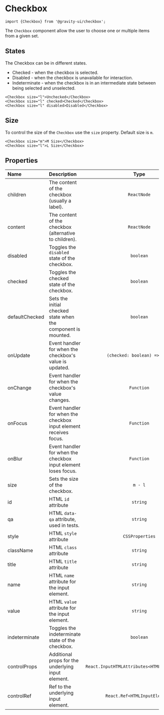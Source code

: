 <!--GITHUB_BLOCK-->

# Checkbox

<!--/GITHUB_BLOCK-->

```tsx
import {Checkbox} from '@gravity-ui/checkbox';
```

The `Checkbox` component allow the user to choose one or multiple items from a given set.

## States

The Checkbox can be in different states.

- Checked - when the checkbox is selected.
- Disabled - when the checkbox is unavailable for interaction.
- Indeterminate - when the checkbox is in an intermediate state between being selected and unselected.

<!--LANDING_BLOCK

<ExampleBlock
    code={`
<Checkbox size="l">Unchecked</Checkbox>
<Checkbox size="l" checked>Checked</Checkbox>
<Checkbox size="l" disabled>Disabled</Checkbox>
`}
>
    <UIKit.Checkbox size="l">Unchecked</UIKit.Checkbox>
    <UIKit.Checkbox size="l" checked>Checked</UIKit.Checkbox>
    <UIKit.Checkbox size="l" disabled>Disabled</UIKit.Checkbox>
</ExampleBlock>

LANDING_BLOCK-->

<!--GITHUB_BLOCK-->

```tsx
<Checkbox size="l">Unchecked</Checkbox>
<Checkbox size="l" checked>Checked</Checkbox>
<Checkbox size="l" disabled>Disabled</Checkbox>
```

<!--/GITHUB_BLOCK-->

## Size

To control the size of the `Checkbox` use the `size` property. Default size is `m`.

<!--LANDING_BLOCK

<ExampleBlock
    code={`
<Checkbox size="m">M Size</Checkbox>
<Checkbox size="l">L Size</Checkbox>
`}
>
    <UIKit.Checkbox size="m">M Size</UIKit.Checkbox>
    <UIKit.Checkbox size="l">L Size</UIKit.Checkbox>
</ExampleBlock>

LANDING_BLOCK-->

<!--GITHUB_BLOCK-->

```tsx
<Checkbox size="m">M Size</Checkbox>
<Checkbox size="l">L Size</Checkbox>
```

<!--/GITHUB_BLOCK-->

## Properties

| Name           | Description                                                       |                     Type                      | Default |
| :------------- | :---------------------------------------------------------------- | :-------------------------------------------: | :-----: |
| children       | The content of the checkbox (usually a label).                    |                  `ReactNode`                  |         |
| content        | The content of the checkbox (alternative to children).            |                  `ReactNode`                  |         |
| disabled       | Toggles the `disabled` state of the checkbox.                     |                   `boolean`                   | `false` |
| checked        | Toggles the checked state of the checkbox.                        |                   `boolean`                   | `false` |
| defaultChecked | Sets the initial checked state when the component is mounted.     |                   `boolean`                   | `false` |
| onUpdate       | Event handler for when the checkbox's value is updated.           |         `(checked: boolean) => void`          |         |
| onChange       | Event handler for when the checkbox's value changes.              |                  `Function`                   |         |
| onFocus        | Event handler for when the checkbox input element receives focus. |                  `Function`                   |         |
| onBlur         | Event handler for when the checkbox input element loses focus.    |                  `Function`                   |         |
| size           | Sets the size of the checkbox.                                    |                    `m - l`                    |  `"m"`  |
| id             | HTML `id` attribute                                               |                   `string`                    |         |
| qa             | HTML `data-qa` attribute, used in tests.                          |                   `string`                    |         |
| style          | HTML `style` attribute                                            |                `CSSProperties`                |         |
| className      | HTML `class` attribute                                            |                   `string`                    |         |
| title          | HTML `title` attribute                                            |                   `string`                    |         |
| name           | HTML `name` attribute for the input element.                      |                   `string`                    |         |
| value          | HTML `value` attribute for the input element.                     |                   `string`                    |         |
| indeterminate  | Toggles the indeterminate state of the checkbox.                  |                   `boolean`                   | `false` |
| controlProps   | Additional props for the underlying input element.                | `React.InputHTMLAttributes<HTMLInputElement>` |         |
| controlRef     | Ref to the underlying input element.                              |         `React.Ref<HTMLInputElement>`         |         |
